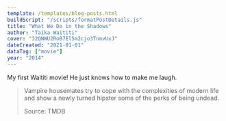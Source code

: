 ```yaml
---
template: /templates/blog-posts.html
buildScript: "/scripts/formatPostDetails.js"
title: "What We Do in the Shadows"
author: "Taika Waititi"
cover: "32QNWU2RoB7El5m2cjo3TnmvUxJ"
dateCreated: "2021-01-01"
dataTag: ["movie"]
year: "2014"
---
```


My first Waititi movie! He just knows how to make me laugh.

> Vampire housemates try to cope with the complexities of modern life and show a newly turned hipster some of the perks of being undead.
>
> Source: TMDB
